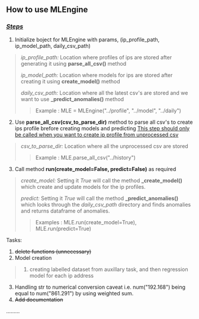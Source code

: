 ## How to use MLEngine
### <u> *Steps* </u>
1. Initialize boject for MLEngine with params, (ip_profile_path, ip_model_path,
   daily_csv_path)
> *ip_profile_path:* Location where profiles of ips are stored after generating it using **parse_all_csv()** method
>
> *ip_model_path:* Location where models for ips are stored after creating it using **create_model()** method
>
> *daily_csv_path:* Location where all the latest csv's are stored and we want to use **_predict_anomalies()** method
>
>> Example : MLE = MLEngine("../profile", "../model", "../daily")

2. Use **parse_all_csv(csv_to_parse_dir)** method to parse all csv's to create ips profile brefore creating models and predicting
<u>This step should only be called when you want to create ip profile from unprocessed csv</u>
> *csv_to_parse_dir:* Location where all the unprocessed csv are stored
>
>> Example : MLE.parse_all_csv("../history")

3. Call method **run(create_model=False, predict=False)** as required
> *create_model:* Setting it *True* will call the method  **_create_model()** which create and update models for the ip profiles.
>
> *predict:* Setting it *True* will call the method **_predict_anomalies()** which looks through the *daily_csv_path* directory and finds anomalies and returns dataframe of anomalies.
>
>> Examples : MLE.run(create_model=True), MLE.run(predict=True)



Tasks:
1. <s> delete functions (unnecessary) </s>
2. Model creation
> 1. creating labelled dataset from auxillary task, and then regression model for each ip address

3. Handling str to numerical conversion caveat i.e. num("192.168") being equal
   to num("861.291") by using weighted sum.
4. <s>  Add documentation </s>

.........
